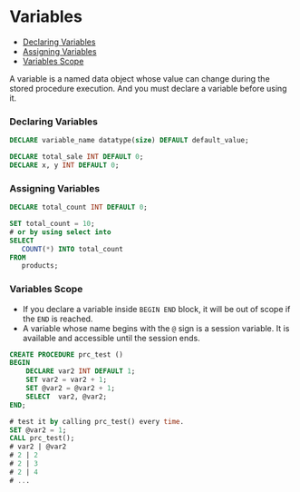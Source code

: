 # Variables

* [Declaring Variables](#declaring-variables)
* [Assigning Variables](#assigning-variables)
* [Variables Scope](#variables-scope)

A variable is a named data object whose value can change during the stored procedure execution. And you must declare a variable before using it.

### Declaring Variables
```sql
DECLARE variable_name datatype(size) DEFAULT default_value;

DECLARE total_sale INT DEFAULT 0;
DECLARE x, y INT DEFAULT 0;
```

### Assigning Variables
```sql
DECLARE total_count INT DEFAULT 0;

SET total_count = 10;
# or by using select into
SELECT
   COUNT(*) INTO total_count
FROM
   products;
```

### Variables Scope
* If you declare a variable inside `BEGIN END` block, it will be out of scope if the `END` is reached.
* A variable whose name begins with the `@` sign is a session variable. It is available and accessible until the session ends.

```sql
CREATE PROCEDURE prc_test ()
BEGIN
    DECLARE var2 INT DEFAULT 1;
    SET var2 = var2 + 1;
    SET @var2 = @var2 + 1;
    SELECT  var2, @var2;
END;

# test it by calling prc_test() every time.
SET @var2 = 1;
CALL prc_test();
# var2 | @var2
# 2 | 2
# 2 | 3
# 2 | 4
# ...
```

